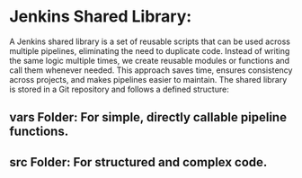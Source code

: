 # Jenkins Shared Library:

A Jenkins shared library is a set of reusable scripts that can be used across multiple pipelines, eliminating the need to duplicate code. 
Instead of writing the same logic multiple times, we create reusable modules or functions and call them whenever needed. 
This approach saves time, ensures consistency across projects, and makes pipelines easier to maintain.
The shared library is stored in a Git repository and follows a defined structure:
## vars Folder: For simple, directly callable pipeline functions.
## src Folder: For structured and complex code.

